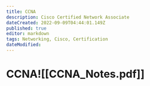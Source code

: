 ```yaml
---
title: CCNA
description: Cisco Certified Network Associate
dateCreated: 2022-09-09T04:44:01.149Z
published: true
editor: markdown
tags: Networking, Cisco, Certification
dateModified: 
---
```

# CCNA![[CCNA_Notes.pdf]]